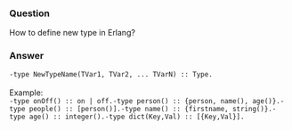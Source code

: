 ### Question
How to define new type in Erlang?


### Answer
`-type NewTypeName(TVar1, TVar2, ... TVarN) :: Type.`\
\
Example:\
`-type onOff() :: on | off.-type person() :: {person, name(), age()}.-type people() :: [person()].-type name() :: {firstname, string()}.-type age() :: integer().-type dict(Key,Val) :: [{Key,Val}].`


